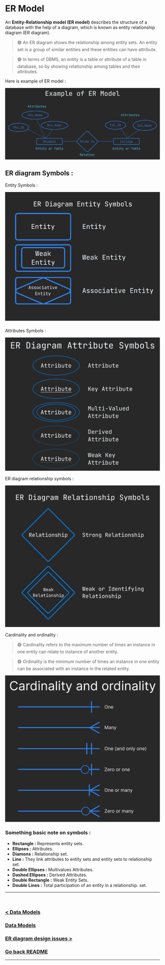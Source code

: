 ER Model
=========

An **Entity-Relationship model (ER model)** describes the structure of a database with the help of a diagram, which is known as entity relationship diagram (ER diagram).


> 🟢 An ER diagram shows the relationship among entity sets. An entity set is a group of similar entities and these entities can have attribute.

> 🟢 In terms of DBMS, an entity is a table or attribute of a table in database, so by showing relationship among tables and their attributes.

Here is example of ER model : 

![Example of ER model](./asset/er_model_example.png)

## ER diagram Symbols : 

Entity Symbols : 

![ER diagram entity symbols](./asset/er_diagram_entity_symbols.png)

Attributes Symbols :

![ER digram attributes symbols](./asset/er_diagram_attribute_symbols.png)


ER diagram relationship symbols : 

![ER diagram relationship symbols](./asset/er_diagram_relationship_symbols.png)

Cardinality and ordinality :

> 🟢 Cardinality refers to the maximum number of times an instance in one entity can relate to instance of another entity.

> 🟢 Ordinality is the minimum number of times an instance in one entity can be associated with an instance in the related entity.

![Cardinality and ordinality](./asset/er_diagram_cardinality_and_ordinality.png)


### Something basic note on symbols : 

- **Rectangle :** Represents entity sets.
- **Ellipses :** Attributes.
- **Diamons :** Relationship set.
- **Line :** They link attributes to entity sets and entity sets to relationship set.
- **Double Ellipses :** Multivalues Attributes.
- **Dashed Ellipses :** Derived Attributes.
- **Double Rectangle :** Weak Entity Sets.
- **Double Lines :** Total participation of an entity in a relationship. set.


<hr />
<br />

### [< Data Models](./01.data_models.md)
### [Data Models](./data_models.md)
### [ER diagram design issues >](./03.er_diagram_design_issues.md)

### [Go back README](./../README.md)
--------------------------------------------
